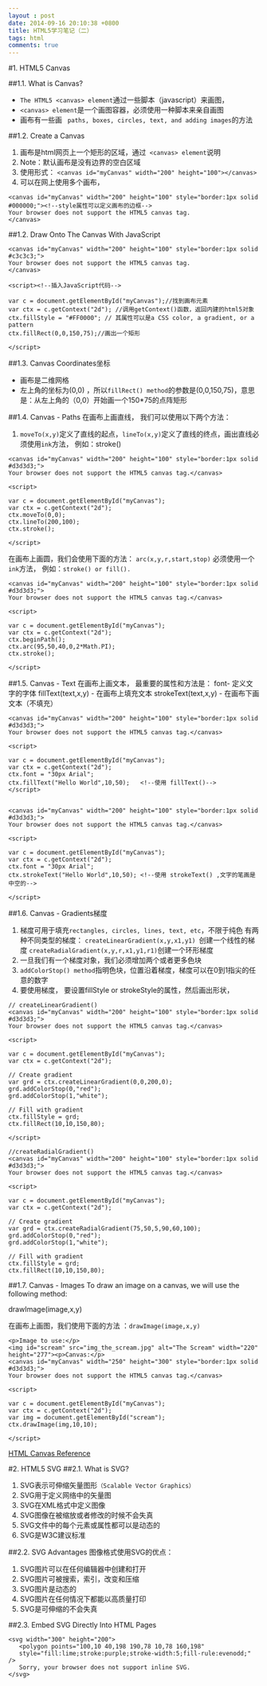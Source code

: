 ```yaml
---
layout : post
date: 2014-09-16 20:10:38 +0800
title: HTML5学习笔记（二）
tags: html
comments: true
---
```


#1. HTML5 Canvas

##1.1. What is Canvas?
- `The HTML5 <canvas> element`通过一些脚本（javascript）来画图，
- `<canvas> element`是一个画图容器，必须使用一种脚本来亲自画图
- 画布有一些画 ` paths, boxes, circles, text, and adding images`的方法

<!--more-->

##1.2. Create a Canvas
1. 画布是html网页上一个矩形的区域，通过` <canvas> element`说明
2. Note：默认画布是没有边界的空白区域
3. 使用形式： `<canvas id="myCanvas" width="200" height="100"></canvas>`
4. 可以在网上使用多个画布，

```
<canvas id="myCanvas" width="200" height="100" style="border:1px solid #000000;"><!--style属性可以定义画布的边框-->
Your browser does not support the HTML5 canvas tag.
</canvas>
```


##1.2. Draw Onto The Canvas With JavaScript

```
<canvas id="myCanvas" width="200" height="100" style="border:1px solid #c3c3c3;">
Your browser does not support the HTML5 canvas tag.
</canvas>

<script><!--插入JavaScript代码-->

var c = document.getElementById("myCanvas");//找到画布元素
var ctx = c.getContext("2d"); //调用getContext()函数，返回内建的html5对象
ctx.fillStyle = "#FF0000"; // 其属性可以是a CSS color, a gradient, or a pattern
ctx.fillRect(0,0,150,75);//画出一个矩形

</script>
```

##1.3. Canvas Coordinates坐标
- 画布是二维网格
- 左上角的坐标为(0,0) ，所以`fillRect() method`的参数是(0,0,150,75)，意思是：从左上角的（0,0）开始画一个150*75的点阵矩形

##1.4. Canvas - Paths
在画布上画直线， 我们可以使用以下两个方法：
1. `moveTo(x,y)`定义了直线的起点，`lineTo(x,y)`定义了直线的终点，画出直线必须使用`ink`方法， 例如：stroke()

```
<canvas id="myCanvas" width="200" height="100" style="border:1px solid #d3d3d3;">
Your browser does not support the HTML5 canvas tag.</canvas>

<script>

var c = document.getElementById("myCanvas");
var ctx = c.getContext("2d");
ctx.moveTo(0,0);
ctx.lineTo(200,100);
ctx.stroke();

</script>
```


在画布上画圆，我们会使用下面的方法：
`arc(x,y,r,start,stop)`
必须使用一个`ink`方法， 例如：`stroke() or fill().`

```
<canvas id="myCanvas" width="200" height="100" style="border:1px solid #d3d3d3;">
Your browser does not support the HTML5 canvas tag.</canvas>

<script>

var c = document.getElementById("myCanvas");
var ctx = c.getContext("2d");
ctx.beginPath();
ctx.arc(95,50,40,0,2*Math.PI);
ctx.stroke();

</script> 
```

##1.5. Canvas - Text
在画布上画文本， 最重要的属性和方法是：
font- 定义文字的字体
fillText(text,x,y) - 在画布上填充文本
strokeText(text,x,y) - 在画布下画文本（不填充）

```
<canvas id="myCanvas" width="200" height="100" style="border:1px solid #d3d3d3;">
Your browser does not support the HTML5 canvas tag.</canvas>

<script>

var c = document.getElementById("myCanvas");
var ctx = c.getContext("2d");
ctx.font = "30px Arial";
ctx.fillText("Hello World",10,50);   <!--使用 fillText()-->
</script>


<canvas id="myCanvas" width="200" height="100" style="border:1px solid #d3d3d3;">
Your browser does not support the HTML5 canvas tag.</canvas>

<script>

var c = document.getElementById("myCanvas");
var ctx = c.getContext("2d");
ctx.font = "30px Arial";
ctx.strokeText("Hello World",10,50); <!--使用 strokeText() ,文字的笔画是中空的-->

</script>
```


##1.6. Canvas - Gradients梯度
1. 梯度可用于填充`rectangles, circles, lines, text, etc`，不限于纯色
有两种不同类型的梯度：
`createLinearGradient(x,y,x1,y1) `创建一个线性的梯度
`createRadialGradient(x,y,r,x1,y1,r1)`创建一个环形梯度
2. 一旦我们有一个梯度对象，我们必须增加两个或者更多色块
3. `addColorStop() method`指明色块，位置沿着梯度，梯度可以在0到1指尖的任意的数字
4. 要使用梯度， 要设置fillStyle or strokeStyle的属性，然后画出形状，

```
// createLinearGradient()
<canvas id="myCanvas" width="200" height="100" style="border:1px solid #d3d3d3;">
Your browser does not support the HTML5 canvas tag.</canvas>

<script>

var c = document.getElementById("myCanvas");
var ctx = c.getContext("2d");

// Create gradient
var grd = ctx.createLinearGradient(0,0,200,0);
grd.addColorStop(0,"red");
grd.addColorStop(1,"white");

// Fill with gradient
ctx.fillStyle = grd;
ctx.fillRect(10,10,150,80);

</script>
```

```
//createRadialGradient()
<canvas id="myCanvas" width="200" height="100" style="border:1px solid #d3d3d3;">
Your browser does not support the HTML5 canvas tag.</canvas>

<script>

var c = document.getElementById("myCanvas");
var ctx = c.getContext("2d");

// Create gradient
var grd = ctx.createRadialGradient(75,50,5,90,60,100);
grd.addColorStop(0,"red");
grd.addColorStop(1,"white");

// Fill with gradient
ctx.fillStyle = grd;
ctx.fillRect(10,10,150,80);
```

##1.7. Canvas - Images
To draw an image on a canvas, we will use the following method:

drawImage(image,x,y)

在画布上画图，我们使用下面的方法 ：`drawImage(image,x,y)`

```
<p>Image to use:</p>
<img id="scream" src="img_the_scream.jpg" alt="The Scream" width="220" height="277"><p>Canvas:</p>
<canvas id="myCanvas" width="250" height="300" style="border:1px solid #d3d3d3;">
Your browser does not support the HTML5 canvas tag.</canvas>

<script>

var c = document.getElementById("myCanvas");
var ctx = c.getContext("2d");
var img = document.getElementById("scream");
ctx.drawImage(img,10,10);

</script>
```

[HTML Canvas Reference](http://www.w3schools.com/tags/ref_canvas.asp)

#2. HTML5 SVG
##2.1. What is SVG?
1. SVG表示可伸缩矢量图形`（Scalable Vector Graphics）`
2. SVG用于定义网络中的矢量图
3. SVG在XML格式中定义图像
4. SVG图像在被缩放或者修改的时候不会失真
5. SVG文件中的每个元素或属性都可以是动态的
6. SVG是W3C建议标准


##2.2. SVG Advantages
图像格式使用SVG的优点：
1. SVG图片可以在任何编辑器中创建和打开
2. SVG图片可被搜索，索引，改变和压缩
3. SVG图片是动态的
4. SVG图片在任何情况下都能以高质量打印
5. SVG是可伸缩的不会失真


##2.3. Embed SVG Directly Into HTML Pages

```
<svg width="300" height="200">
   <polygon points="100,10 40,198 190,78 10,78 160,198"
   style="fill:lime;stroke:purple;stroke-width:5;fill-rule:evenodd;" />
   Sorry, your browser does not support inline SVG.
</svg>
```

